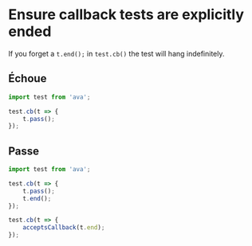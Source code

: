 # Ensure callback tests are explicitly ended

If you forget a `t.end();` in `test.cb()` the test will hang indefinitely.


## Échoue

```js
import test from 'ava';

test.cb(t => {
	t.pass();
});
```


## Passe

```js
import test from 'ava';

test.cb(t => {
	t.pass();
	t.end();
});

test.cb(t => {
	acceptsCallback(t.end);
});
```
